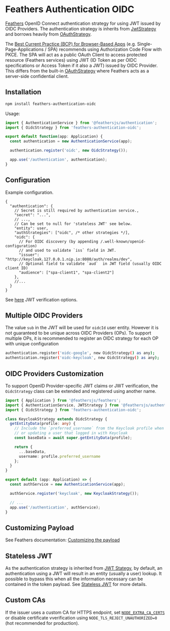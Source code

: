 # Feathers Authentication OIDC

[Feathers](https://feathersjs.com/) OpenID Connect authentication strategy for using JWT issued by OIDC Providers. The authentication strategy is inherits from [JwtStrategy](https://docs.feathersjs.com/api/authentication/jwt.html#jwtstrategy) and borrows heavily from [OAuthStrategy](https://docs.feathersjs.com/api/authentication/oauth.html#oauthstrategy).

The [Best Current Practice (BCP) for Browser-Based Apps](https://tools.ietf.org/html/draft-ietf-oauth-browser-based-apps-07) (e.g. Single-Page-Applications / SPA) recommends using Authorization Code Flow with PKCE. The SPA will act as a public OAuth Client to access protected resource (Feathers services) using JWT (ID Token as per OIDC specifications or Access Token if it also a JWT) issued by OIDC Provider. This differs from  the built-in [OAuthStrategy](https://docs.feathersjs.com/api/authentication/oauth.html#oauthstrategy) where Feathers acts as a server-side confidential client.

## Installation

```sh
npm install feathers-authentication-oidc
```

Usage:

```ts
import { AuthenticationService } from '@feathersjs/authentication';
import { OidcStrategy } from 'feathers-authentication-oidc';

export default function(app: Application) {
  const authentication = new AuthenticationService(app);

  authentication.register('oidc', new OidcStrategy());

  app.use('/authentication', authentication);
}
```

## Configuration

Example configuration.

```jsonc
{
  "authentication": {
    // Secret is still required by authentication service.,
    "secret": "...",
    // ...,
    // Can be set to null for 'stateless JWT' see below.
    "entity": user,
    "authStrategies": ["oidc", /* other strategies */],
    "oidc": {
      // For OIDC discovery (by appending /.well-known/openid-configuration)
      // and used to validate `iss` field in JWT.
      "issuer": "http://keycloak.127.0.0.1.nip.io:8080/auth/realms/dev",
      // Optional field to validate `aud`  in JWT field (usually OIDC client ID)
      "audience": ["spa-client1", "spa-client2"]
    },
    //...
  }
}
```

See [here](https://www.npmjs.com/package/jsonwebtoken#jwtverifytoken-secretorpublickey-options-callback) JWT verification options.

## Multiple OIDC Providers

The value `sub` in the JWT will be used for `oidcId` user entity. However it is not guaranteed to be unique across OIDC Providers (OPs). To support multiple OPs, it is recommended to register an OIDC strategy for each OP with unique configuration

```sh
authentication.register('oidc-google', new OidcStrategy() as any);
authentication.register('oidc-keycloak', new OidcStrategy() as any);
```

## OIDC Providers Customization

To support OpenID Provider-specific JWT claims or JWT verification, the `OidcStrategy` class can be extended and registered using another name.

```ts
import { Application } from '@feathersjs/feathers';
import { AuthenticationService, JWTStrategy } from '@feathersjs/authentication';
import { OidcStrategy } from 'feathers-authentication-oidc';

class KeycloakStrategy extends OidcStrategy {
  getEntityData(profile: any) {
    // Include the `preferred_username` from the Keycloak profile when creating
    // or updating a user that logged in with Keycloak
    const baseData = await super.getEntityData(profile);

    return {
      ...baseData,
      username: profile.preferred_username
    };
  }
}

export default (app: Application) => {
  const authService = new AuthenticationService(app);

  authService.register('keycloak', new KeycloakStrategy());

  // ...
  app.use('/authentication', authService);
}
```

## Customizing Payload

See Feathers documentation: [Customizing the payload](https://docs.feathersjs.com/cookbook/authentication/stateless.html#customizing-the-payload)

## Stateless JWT

As the authentication strategy is inherited from [JWT Stategy](https://docs.feathersjs.com/api/authentication/jwt.html), by default, an authentication using a JWT will result in an entity (usually a user) lookup. It possible to bypass this when all the information necessary can be contained in the token payload. See [Stateless JWT](https://docs.feathersjs.com/cookbook/authentication/stateless.html#stateless-jwt) for more details.

## Custom CAs

If the issuer uses a custom CA for HTTPS endpoint, set [`NODE_EXTRA_CA_CERTS`](https://nodejs.org/api/cli.html#cli_node_extra_ca_certs_file) or disable certificate vverification using `NODE_TLS_REJECT_UNAUTHORIZED=0` (hot recommended for production).
